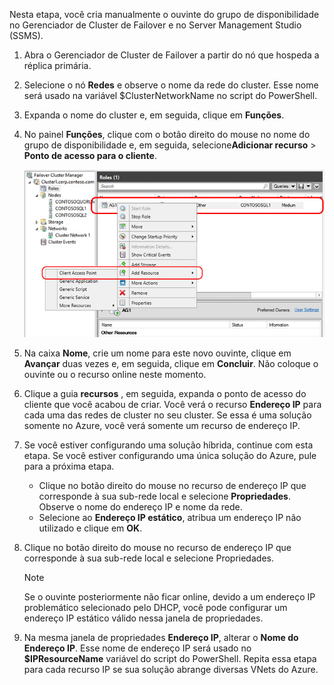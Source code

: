 Nesta etapa, você cria manualmente o ouvinte do grupo de disponibilidade no Gerenciador de Cluster de Failover e no Server Management Studio (SSMS).

1. Abra o Gerenciador de Cluster de Failover a partir do nó que hospeda a réplica primária.
2. Selecione o nó **Redes** e observe o nome da rede do cluster. Esse nome será usado na variável $ClusterNetworkName no script do PowerShell.
3. Expanda o nome do cluster e, em seguida, clique em **Funções**.
4. No painel **Funções**, clique com o botão direito do mouse no nome do grupo de disponibilidade e, em seguida, selecione**Adicionar recurso** > **Ponto de acesso para o cliente**.
   
    ![Adicionar ponto de acesso para cliente para o grupo de disponibilidade](./media/virtual-machines-sql-server-configure-alwayson-availability-group-listener/IC678769.gif)
5. Na caixa **Nome**, crie um nome para este novo ouvinte, clique em **Avançar** duas vezes e, em seguida, clique em **Concluir**. Não coloque o ouvinte ou o recurso online neste momento.
6. Clique a guia **recursos** , em seguida, expanda o ponto de acesso do cliente que você acabou de criar. Você verá o recurso **Endereço IP** para cada uma das redes de cluster no seu cluster. Se essa é uma solução somente no Azure, você verá somente um recurso de endereço IP.
7. Se você estiver configurando uma solução híbrida, continue com esta etapa. Se você estiver configurando uma única solução do Azure, pule para a próxima etapa. 
   
   * Clique no botão direito do mouse no recurso de endereço IP que corresponde à sua sub-rede local e selecione **Propriedades**. Observe o nome do endereço IP e nome da rede.
   * Selecione ao **Endereço IP estático**, atribua um endereço IP não utilizado e clique em **OK**.
8. Clique no botão direito do mouse no recurso de endereço IP que corresponde à sua sub-rede local e selecione Propriedades.
   
   > [!NOTE]
   > Se o ouvinte posteriormente não ficar online, devido a um endereço IP problemático selecionado pelo DHCP, você pode configurar um endereço IP estático válido nessa janela de propriedades.
   > 
   > 
9. Na mesma janela de propriedades **Endereço IP**, alterar o **Nome do Endereço IP**. Esse nome de endereço IP será usado no **$IPResourceName** variável do script do PowerShell. Repita essa etapa para cada recurso IP se sua solução abrange diversas VNets do Azure.

